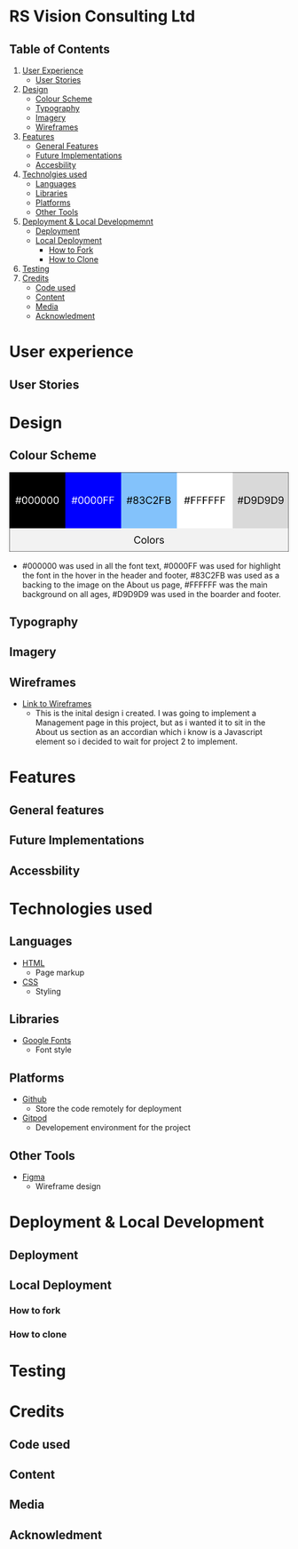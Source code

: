 # **RS Vision Consulting Ltd**
<!-- add pictures of screen preview -->
<!-- add a company review why i built it and what does it do -->
## Table of Contents
1. [User Experience](#user-experience)
    - [User Stories](#user-stories)
2. [Design](#design)
    - [Colour Scheme](#colour-scheme)
    - [Typography](#typography)
    - [Imagery](#imagery)
    - [Wireframes](#wireframes)
3. [Features](#features)
    - [General Features](#general-features)
    - [Future Implementations](#future-implementations)
    - [Accesbility](#accessbility)
4. [Technolgies used](#technolgies-used)
    - [Languages](#languages)
    - [Libraries](#libraries)
    - [Platforms](#platforms)
    - [Other Tools](#other-tools)
5. [Deployment & Local Developmemnt](#deployment--local-development)
    - [Deployment](#deployment)
    - [Local Deployment](#local-deployment)
        - [How to Fork](#how-to-fork)
        - [How to Clone](#how-to-clone)
6. [Testing](#testing)
7. [Credits](#credits)
    - [Code used](#code-used)
    - [Content](#content)
    - [Media](#media)
    - [Acknowledment](#acknowledment)

# User experience

## User Stories
<!-- add your stories - how your user will feel about the site -->
# Design
## Colour Scheme
<div align="center"> 
    <img src="./img/readmeImg/Color Palatte.png" alt="Colour Palatte">
</div> 

- #000000 was used in all the font text, #0000FF was used for highlight the font in the hover in the header and footer, #83C2FB was used as a backing to the image on the About us page, #FFFFFF was the main background on all ages, #D9D9D9 was used in the boarder and footer.

## Typography
## Imagery
## Wireframes
- [Link to Wireframes](https://www.figma.com/file/OR9ALOmeSW29mY6VmIh4jx/Webpage-frontcover?type=design&node-id=0%3A1&mode=design&t=VkHTziaTuZjlnrDv-1)
    - This is the inital design i created. I was going to implement a Management page in this project, but as i wanted it to sit in the About us section as an accordian which i know is a Javascript element so i decided to wait for project 2 to implement.  

# Features
## General features 
## Future Implementations
## Accessbility

# Technologies used
## Languages
- [HTML](https://developer.mozilla.org/en-US/docs/Web/HTML)
    - Page markup
- [CSS](https://developer.mozilla.org/en-US/docs/Learn/CSS)
    - Styling
## Libraries 
- [Google Fonts](https://fonts.google.com/)
    - Font style 
## Platforms
- [Github](github.com)
    - Store the code remotely for deployment
- [Gitpod](gitpod.io)
    - Developement environment for the project
## Other Tools
- [Figma](figma.com)
    - Wireframe design
# Deployment & Local Development
## Deployment
## Local Deployment
### How to fork
### How to clone

# Testing

# Credits
## Code used
## Content
## Media
## Acknowledment